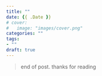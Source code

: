 ```yaml
---
title: ""
date: {{ .Date }}
# cover:
#   image: "images/cover.png"
categories: ""
tags:
- ""
draft: true
---
```


> end of post. thanks for reading
